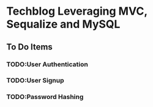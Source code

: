 # Techblog Leveraging MVC, Sequalize and MySQL

## To Do Items

 ### TODO:User Authentication
 ### TODO:User Signup
 ### TODO:Password Hashing
 
